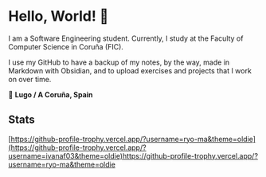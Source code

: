 <!--
**ivanaf03/ivanaf03** is a ✨ _special_ ✨ repository because its `README.md` (this file) appears on your GitHub profile.

Here are some ideas to get you started:

- 🔭 I’m currently working on ...
- 🌱 I’m currently learning ...
- 👯 I’m looking to collaborate on ...
- 🤔 I’m looking for help with ...
- 💬 Ask me about ...
- 📫 How to reach me: ...
- 😄 Pronouns: ...
- ⚡ Fun fact: ...
-->

# Hello, World! 👋

I am a Software Engineering student. Currently, I study at the Faculty of Computer Science in Coruña (FIC).

I use my GitHub to have a backup of my notes, by the way, made in Markdown with Obsidian, and to upload exercises and projects that I work on over time.

📍 **Lugo / A Coruña, Spain**

## Stats
[https://github-profile-trophy.vercel.app/?username=ryo-ma&theme=oldie](https://github-profile-trophy.vercel.app/?username=ivanaf03&theme=oldie)https://github-profile-trophy.vercel.app/?username=ryo-ma&theme=oldie
